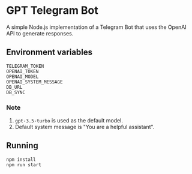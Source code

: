 # GPT Telegram Bot

A simple Node.js implementation of a Telegram Bot that uses the OpenAI API to generate responses.

## Environment variables

```
TELEGRAM_TOKEN
OPENAI_TOKEN
OPENAI_MODEL
OPENAI_SYSTEM_MESSAGE
DB_URL
DB_SYNC
```

### Note

1. `gpt-3.5-turbo` is used as the default model.
2. Default system message is "You are a helpful assistant".

## Running

```
npm install
npm run start
```

